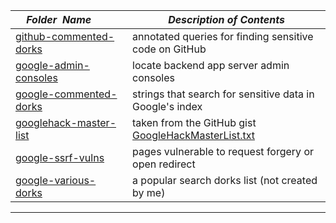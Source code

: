 |&nbsp;&nbsp;&nbsp;&nbsp;_Folder&nbsp;&nbsp;Name_&nbsp;&nbsp;&nbsp;&nbsp;| _Description of Contents_
|:----------------|--------------------------------------------------------------------------------------------------------------------------------------------------------
| [github-commented-dorks](github-commented-dorks) |  annotated queries for finding sensitive code on GitHub 
| [google-admin-consoles](google-admin-consoles) |  locate backend app server admin consoles 
| [google-commented-dorks](google-commented-dorks) |  strings that search for sensitive data in Google's index 
| [googlehack-master-list](googlehack-master-list) |  taken from the GitHub gist [GoogleHackMasterList.txt](https://gist.github.com/cmartinbaughman/5877945) 
| [google-ssrf-vulns](google-ssrf-vulns) |  pages vulnerable to request forgery or open redirect 
| [google-various-dorks](google-various-dorks) |  a popular search dorks list (not created by me) 

* * *

